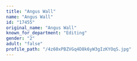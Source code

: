 ```yaml
---
title: "Angus Wall"
name: "Angus Wall"
id: "17455"
original_name: "Angus Wall"
known_for_department: "Editing"
gender: "2"
adult: "false"
profile_path: "/4z60xPBZVGq4D8k6yW3gIzKYOqS.jpg"
---
```


